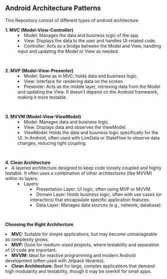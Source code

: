 <h2>Android Architecture Patterns</h2>
This Repository consist of different types of android architecture
<dl>
  <dt><b>1. MVC (Model-View-Controller)</b></dt>
    <dd><li>Model: Manages the data and business logic of the app.</li></dd>
    <dd><li>View: Displays the data to the user and handles UI-related code.</li></dd>
    <dd><li>Controller: Acts as a bridge between the Model and View, handling input and updating the Model or View as needed.</li></dd>
</dl>
    
<br>

<dl>
   <dt><b>2. MVP (Model-View-Presenter)</b></dt>
   <dd><li>Model: Same as in MVC; holds data and business logic.</li></dd>
   <dd><li>View: Interface for rendering data on the screen.</li></dd>
   <dd><li>Presenter: Acts as the middle layer, retrieving data from the Model and updating the View. It doesn’t depend on the Android framework, making it more testable.</li></dd>
</dl>

<br>

<dl>
  <dt><b>3. MVVM (Model-View-ViewModel)</b></dt>
  <dd><li>Model: Manages data and business logic.</li></dd>
  <dd><li>View: Displays data and observes the ViewModel.</li></dd>
  <dd><li>ViewModel: Holds the data and business logic specifically for the UI. In Android, often used with LiveData or StateFlow to observe data changes, reducing tight coupling.</li></dd>
</dl>

<br>

<dl>
  <dt><b>4. Clean Architecture</b></dt>
<li>A layered architecture designed to keep code loosely coupled and highly testable. It often uses a combination of other architectures (like MVVM) within its layers.</li>
 <dd><li>Layers:</b><dt>
  <dd><li>Presentation Layer: UI logic, often using MVP or MVVM.</li></dd>
  <dd><li>Domain Layer: Holds business logic, often with use cases (or interactors) that encapsulate specific application features.</li></dd>
  <dd><li>Data Layer: Manages data sources (e.g., network, database).</li></dd>
</dl>

<br>

<b>Choosing the Right Architecture</b>
  <li><b>MVC: </b>Suitable for simple applications, but may become unmanageable as complexity grows.</li>
  <li><b>MVP: </b>Good for medium-sized projects, where testability and separation of UI code are important.</li>
  <li><b>MVVM: </b>Ideal for reactive programming and modern Android development (often used with Jetpack libraries).</li>
  <li><b>Clean Architecture: </b>Best for large, complex applications that demand high modularity and testability, though it may be overkill for small apps.</li>
